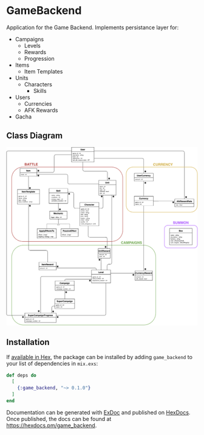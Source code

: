# GameBackend

Application for the Game Backend. Implements persistance layer for:

- Campaigns
  - Levels
  - Rewards
  - Progression
- Items
  - Item Templates
- Units
  - Characters
    - Skills
- Users
  - Currencies
  - AFK Rewards
- Gacha

## Class Diagram

![GameBackend class diagram](/apps/game_backend/docs/game_backend_classes.png "GameBackend class diagram")

## Installation

If [available in Hex](https://hex.pm/docs/publish), the package can be installed
by adding `game_backend` to your list of dependencies in `mix.exs`:

```elixir
def deps do
  [
    {:game_backend, "~> 0.1.0"}
  ]
end
```

Documentation can be generated with [ExDoc](https://github.com/elixir-lang/ex_doc)
and published on [HexDocs](https://hexdocs.pm). Once published, the docs can
be found at <https://hexdocs.pm/game_backend>.
